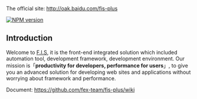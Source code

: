 The official site: http://oak.baidu.com/fis-plus

[![NPM version](https://badge.fury.io/js/fis-plus.png)](http://badge.fury.io/js/fis-plus)

## Introduction
Welcome to [F.I.S](http://fis.baidu.com), it is the front-end integrated solution which included automation tool, development framework, development environment. Our mission is「**productivity for developers, performance for users**」, to give you an advanced solution for developing web sites and applications without worrying about framework and performance.

Document: https://github.com/fex-team/fis-plus/wiki
